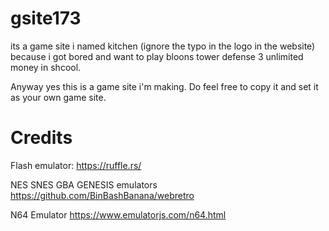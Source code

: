 # gsite173
its a game site i named kitchen (ignore the typo in the logo in the website) because i got bored and want to play bloons tower defense 3 unlimited money in shcool.

Anyway yes this is a game site i'm making. Do feel free to copy it and set it as your own game site.

# Credits
Flash emulator: https://ruffle.rs/

NES SNES GBA GENESIS emulators https://github.com/BinBashBanana/webretro

N64 Emulator https://www.emulatorjs.com/n64.html
